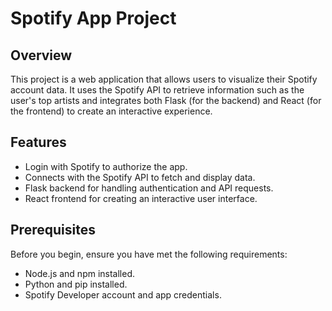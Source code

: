 # Spotify App Project

## Overview

This project is a web application that allows users to visualize their Spotify account data. It uses the Spotify API to retrieve information such as the user's top artists and integrates both Flask (for the backend) and React (for the frontend) to create an interactive experience.

## Features

- Login with Spotify to authorize the app.
- Connects with the Spotify API to fetch and display data.
- Flask backend for handling authentication and API requests.
- React frontend for creating an interactive user interface.

## Prerequisites

Before you begin, ensure you have met the following requirements:

- Node.js and npm installed.
- Python and pip installed.
- Spotify Developer account and app credentials.

